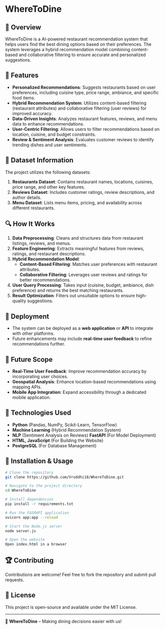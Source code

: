 # WhereToDine

## 📌 Overview
WhereToDine is a AI-powered restaurant recommendation system that helps users find the best dining options based on their preferences. The system leverages a hybrid recommendation model combining content-based and collaborative filtering to ensure accurate and personalized suggestions.

## 🎯 Features
- **Personalized Recommendations**: Suggests restaurants based on user preferences, including cuisine type, price range, ambiance, and specific food items.
- **Hybrid Recommendation System**: Utilizes content-based filtering (restaurant attributes) and collaborative filtering (user reviews) for improved accuracy.
- **Data-Driven Insights**: Analyzes restaurant features, reviews, and menu data to enhance recommendations.
- **User-Centric Filtering**: Allows users to filter recommendations based on location, cuisine, and budget constraints.
- **Review & Sentiment Analysis**: Evaluates customer reviews to identify trending dishes and user sentiments.

## 📂 Dataset Information
The project utilizes the following datasets:
1. **Restaurants Dataset**: Contains restaurant names, locations, cuisines, price range, and other key features.
2. **Reviews Dataset**: Includes customer ratings, review descriptions, and author details.
3. **Menu Dataset**: Lists menu items, pricing, and availability across different restaurants.

## 🔍 How It Works
1. **Data Preprocessing**: Cleans and structures data from restaurant listings, reviews, and menus.
2. **Feature Engineering**: Extracts meaningful features from reviews, ratings, and restaurant descriptions.
3. **Hybrid Recommendation Model**:
   - **Content-Based Filtering**: Matches user preferences with restaurant attributes.
   - **Collaborative Filtering**: Leverages user reviews and ratings for better recommendations.
4. **User Query Processing**: Takes input (cuisine, budget, ambiance, dish preference) and returns the best matching restaurants.
5. **Result Optimization**: Filters out unsuitable options to ensure high-quality suggestions.

## 🚀 Deployment
- The system can be deployed as a **web application** or **API** to integrate with other platforms.
- Future enhancements may include **real-time user feedback** to refine recommendations further.

## 📌 Future Scope
- **Real-Time User Feedback**: Improve recommendation accuracy by incorporating user choices.
- **Geospatial Analysis**: Enhance location-based recommendations using mapping APIs.
- **Mobile App Integration**: Expand accessibility through a dedicated mobile application.

## 🤖 Technologies Used
- **Python** (Pandas, NumPy, Scikit-Learn, TensorFlow)
- **Machine Learning** (Hybrid Recommendation System)
- **NLP** (Sentiment Analysis on Reviews) **FastAPI** (For Model Deployment)
- **HTML, JavaScript** (For Building the Website)
- **PostgreSQL** (For Database Management)

## 📌 Installation & Usage
```bash
# Clone the repository
git clone https://github.com/Vruddhi18/WhereToDine.git

# Navigate to the project directory
cd WhereToDine

# Install dependencies
pip install -r requirements.txt

# Run the FASRAPI application
uvicorn app:app --reload

# Start the Node.js server
node server.js

# Open the website
Open index.html in a browser
```

## 🏆 Contributing
Contributions are welcome! Feel free to fork the repository and submit pull requests.

## 📜 License
This project is open-source and available under the MIT License.

---
🔹 **WhereToDine** – Making dining decisions easier with us!

